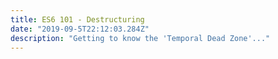 ```yaml
---
title: ES6 101 - Destructuring
date: "2019-09-5T22:12:03.284Z"
description: "Getting to know the 'Temporal Dead Zone'..."
---
```

